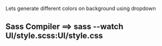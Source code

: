 Lets generate different colors on background using dropdown

## Sass Compiler ==> sass --watch UI/style.scss:UI/style.css